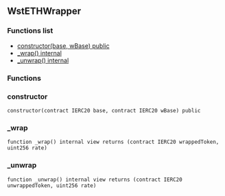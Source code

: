 
## WstETHWrapper

### Functions list
- [constructor(base, wBase) public](#constructor)
- [_wrap() internal](#_wrap)
- [_unwrap() internal](#_unwrap)

### Functions
### constructor

```solidity
constructor(contract IERC20 base, contract IERC20 wBase) public
```

### _wrap

```solidity
function _wrap() internal view returns (contract IERC20 wrappedToken, uint256 rate)
```

### _unwrap

```solidity
function _unwrap() internal view returns (contract IERC20 unwrappedToken, uint256 rate)
```

